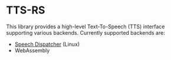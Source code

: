 # TTS-RS

This library provides a high-level Text-To-Speech (TTS) interface supporting various backends. Currently supported backends are:

 * [Speech Dispatcher](https://freebsoft.org/speechd) (Linux)
 * WebAssembly
